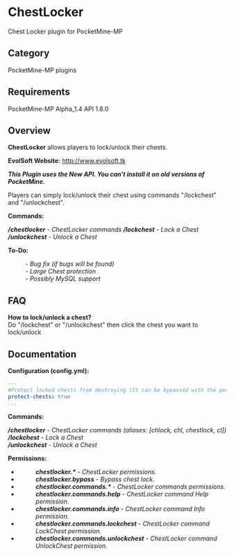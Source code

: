 # ChestLocker

Chest Locker plugin for PocketMine-MP

## Category

PocketMine-MP plugins

## Requirements

PocketMine-MP Alpha_1.4 API 1.8.0

## Overview

**ChestLocker** allows players to lock/unlock their chests.

**EvolSoft Website:** http://www.evolsoft.tk

***This Plugin uses the New API. You can't install it on old versions of PocketMine.***

Players can simply lock/unlock their chest using commands "/lockchest" and "/unlockchest".

**Commands:**

***/chestlocker*** *- ChestLocker commands*
***/lockchest*** *- Lock a Chest*
***/unlockchest*** *- Unlock a Chest*

**To-Do:**

<dd><i>- Bug fix (if bugs will be found)</i></dd>
<dd><i>- Large Chest protection</i></dd>
<dd><i>- Possibly MySQL support</i></dd>

## FAQ

**How to lock/unlock a chest?**
<br>
Do "/lockchest" or "/unlockchest" then click the chest you want to lock/unlock

## Documentation 

**Configuration (config.yml):**
```yaml
---
#Protect locked chests from destroying (It can be bypassed with the permission: chestlocker.bypass)
protect-chests: true
...
```

**Commands:**

***/chestlocker*** *- ChestLocker commands (aliases: [chlock, chl, chestlock, cl])*<br>
***/lockchest*** *- Lock a Chest*<br>
***/unlockchest*** *- Unlock a Chest*<br>

**Permissions:**

- <dd><i><b>chestlocker.*</b> - ChestLocker permissions.</i></dd>
- <dd><i><b>chestlocker.bypass</b> - Bypass chest lock.</i></dd>
- <dd><i><b>chestlocker.commands.*</b> - ChestLocker commands permissions.</i></dd>
- <dd><i><b>chestlocker.commands.help</b> - ChestLocker command Help permission.</i></dd>
- <dd><i><b>chestlocker.commands.info</b> - ChestLocker command Info permission.</i></dd>
- <dd><i><b>chestlocker.commands.lockchest</b> - ChestLocker command LockChest permission.</i></dd>
- <dd><i><b>chestlocker.commands.unlockchest</b> - ChestLocker command UnlockChest permission.</i></dd>
